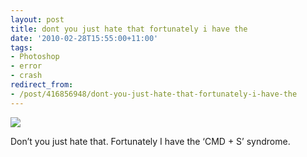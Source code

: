 ```yaml
---
layout: post
title: dont you just hate that fortunately i have the
date: '2010-02-28T15:55:00+11:00'
tags:
- Photoshop
- error
- crash
redirect_from:
- /post/416856948/dont-you-just-hate-that-fortunately-i-have-the
---
```

 ![](/img/posts/old/tumblr_kyjcc4mYEC1qb7ot5o1_540.png)

Don’t you just hate that. Fortunately I have the ‘CMD + S’ syndrome.

